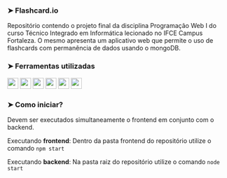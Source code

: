 ### ➤ Flashcard.io

<p> Repositório contendo o projeto final da disciplina Programação Web I do curso Técnico Integrado em Informática lecionado no IFCE Campus Fortaleza.
O mesmo apresenta um aplicativo web que permite o uso de flashcards com permanência de dados usando o mongoDB.</p>

### ➤ Ferramentas utilizadas

<p align="left">
  <img src="https://img.shields.io/badge/javascript%20-%23323330.svg?&style=for-the-badge&logo=javascript&logoColor=%23F7DF1E" height="25"/>
  <img src="https://img.shields.io/badge/html5-%23E34F26.svg?style=for-the-badge&logo=html5&logoColor=white" height="25"/>  
  <img src="https://img.shields.io/badge/css3-%231572B6.svg?style=for-the-badge&logo=css3&logoColor=white" height="25"/>
  <img src="https://img.shields.io/badge/Visual%20Studio%20Code-0078d7.svg?style=for-the-badge&logo=visual-studio-code&logoColor=white" height="25"/>  
  <img src="https://img.shields.io/badge/github-%23121011.svg?style=for-the-badge&logo=github&logoColor=white" height="25">
  <img src="https://img.shields.io/badge/react-%2320232a.svg?style=for-the-badge&logo=react&logoColor=%2361DAFB" height="25">
</p>

### ➤ Como iniciar?
<p>Devem ser executados simultaneamente o frontend em conjunto com o backend.</p>

<p>Executando <b>frontend</b>: Dentro da pasta frontend do repositório utilize o comando <code>npm start</code></p>
<p>Executando <b>backend</b>: Na pasta raiz do repositório utilize o comando <code>node start</code></p>
